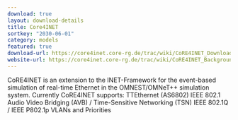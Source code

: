 ```yaml
---
download: true
layout: download-details
title: Core4INET
sortkey: "2030-06-01"
category: models
featured: true
download-url: https://core4inet.core-rg.de/trac/wiki/CoRE4INET_Download
website-url: https://core4inet.core-rg.de/trac/wiki/CoRE4INET_Background
---
```


CoRE4INET is an extension to the INET-Framework for the event-based simulation of real-time Ethernet in the OMNEST/OMNeT++ simulation system. Currently CoRE4INET supports:
  TTEthernet (AS6802)
  IEEE 802.1 Audio Video Bridging (AVB) / Time-Sensitive Networking (TSN)
  IEEE 802.1Q / IEEE P802.1p VLANs and Priorities

